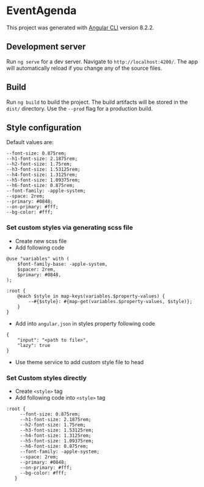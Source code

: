 # EventAgenda

This project was generated with [Angular CLI](https://github.com/angular/angular-cli) version 8.2.2.

## Development server

Run `ng serve` for a dev server. Navigate to `http://localhost:4200/`. The app will automatically reload if you change any of the source files.

## Build

Run `ng build` to build the project. The build artifacts will be stored in the `dist/` directory. Use the `--prod` flag for a production build.

## Style configuration

Default values are:
```
--font-size: 0.875rem;
--h1-font-size: 2.1875rem;
--h2-font-size: 1.75rem;
--h3-font-size: 1.53125rem;
--h4-font-size: 1.3125rem;
--h5-font-size: 1.09375rem;
--h6-font-size: 0.875rem;
--font-family: -apple-system;
--space: 2rem;
--primary: #0848;
--on-primary: #fff;
--bg-color: #fff;
```

### Set custom styles via generating scss file

- Create new scss file
- Add following code
```
@use "variables" with (
    $font-family-base: -apple-system,
    $spacer: 2rem,
    $primary: #0848,
);

:root {
    @each $style in map-keys(variables.$property-values) {
        --#{$style}: #{map-get(variables.$property-values, $style)};
    }
}
``` 
- Add into `angular.json` in styles property following code

```
{
    "input": "<path to file>",
    "lazy": true
}
```

- Use theme service to add custom style file to head

### Set Custom styles directly

- Create `<style>` tag
- Add following code into `<style>` tag
```
:root {
     --font-size: 0.875rem;
     --h1-font-size: 2.1875rem;
     --h2-font-size: 1.75rem;
     --h3-font-size: 1.53125rem;
     --h4-font-size: 1.3125rem;
     --h5-font-size: 1.09375rem;
     --h6-font-size: 0.875rem;
     --font-family: -apple-system;
     --space: 2rem;
     --primary: #0848;
     --on-primary: #fff;
     --bg-color: #fff;
   }
```

